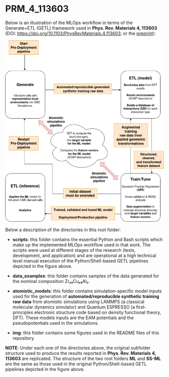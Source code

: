 # PRM_4_113603

Below is an illustration of the MLOps workflow in terms of the Generate+ETL (GETL) framework used in **Phys. Rev. Materials 4, 113603** (DOI: https://doi.org/10.1103/PhysRevMaterials.4.113603; or the [preprint](https://www.researchgate.net/publication/345634787_Chemical_bonding_in_metallic_glasses_from_machine_learning_and_crystal_orbital_Hamilton_population)):

![MLOPs workflow used in PRM_4_113603](img/PRM_4_113603_MLOps.drawio.png)

Below a description of the directories in this root folder:

- **scripts**: this folder contains the essential Python and Bash scripts which make up the implemented MLOps workflow used in that work. The scripts were used at different stages of the research (tests, development, and application) and are operational at a high technical level manual execution of the Python/Shell-based GETL pipelines depicted in the figure above.

- **data_examples**: this folder contains samples of the data generated for the nominal composition Zr₄₉Cu₄₉Al₂.

- **atomistic_models**: this folder contains simulation-specific model inputs used for the generation of **automated/reproducible synthetic training raw data** from atomistic simulations using LAMMPS (a classical molecular dynamics simulator) and Quantum ESPRESSO (a first-principles electronic structure code based on density functional theory, DFT). These models inputs are the EAM potentials and the pseudopotentials used in the simulations.

- **img**: this folder contains some figures used in the README files of this repository.

**NOTE**: Under each one of the directories above, the original subfolder structure used to produce the results reported in **Phys. Rev. Materials 4, 113603** are replicated. The structure of the two root folders **ML** and **SS-ML** are the same as those used in the original Python/Shell-based GETL pipelines depicted in the figure above.
